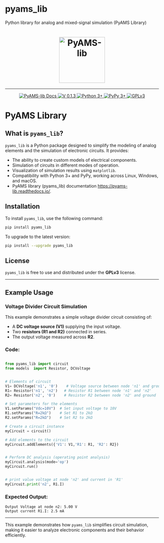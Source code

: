 # pyams_lib
 Python library for analog and mixed-signal simulation (PyAMS Library)

<h1 align="center">
    <a href="https://pypi.org/project/pyams-lib/"><img src="https://pyams-lib.readthedocs.io/en/latest/_static/logo_.png" width="150px" alt="PyAMS-lib"></a>
</h1>

---

<p align="center">

<a href="https://pyams-lib.readthedocs.io/">
    <img src="https://img.shields.io/badge/docs-PyAMS--lib-blue?logo=readthedocs" alt="PyAMS-lib Docs">
</a>
 
 <a href="#News">
    <img src="https://img.shields.io/badge/Version-0.1.3-blue" alt="V 0.1.3">
 </a>
  <a href="#Installation">
      <img src="https://img.shields.io/badge/Python->=3-blue" alt="Python 3+">
  </a>

  <a href="#Installation">
      <img src="https://img.shields.io/badge/PyPy->=3-blue" alt="PyPy 3+">
  </a>
    
  <a href="https://github.com/d-fathi/pyams_lib/blob/main/LICENSE">
      <img src="https://img.shields.io/badge/GPLv3-blue" alt="GPLv3">
  </a>
</p>



# PyAMS Library

## What is `pyams_lib`?

`pyams_lib` is a Python package designed to simplify the modeling of analog elements and the simulation of electronic circuits. It provides:

- The ability to create custom models of electrical components.
- Simulation of circuits in different modes of operation.
- Visualization of simulation results using `matplotlib`.
- Compatibility with Python 3+ and PyPy, working across Linux, Windows, and macOS.
- PyAMS library (pyams_lib) documentation   <a href="https://pyams-lib.readthedocs.io/">https://pyams-lib.readthedocs.io/</a>.

## Installation

To install `pyams_lib`, use the following command:

```sh
pip install pyams_lib
```

To upgrade to the latest version:

```sh
pip install --upgrade pyams_lib
```

## License

`pyams_lib` is free to use and distributed under the **GPLv3** license.

---

## Example Usage

### Voltage Divider Circuit Simulation

This example demonstrates a simple voltage divider circuit consisting of:

- A **DC voltage source (V1)** supplying the input voltage.
- Two **resistors (R1 and R2)** connected in series.
- The output voltage measured across **R2**.

### Code:

```python

from pyams_lib import circuit
from models  import Resistor, DCVoltage


# Elements of circuit
V1= DCVoltage('n1', '0')    # Voltage source between node 'n1' and ground '0'
R1= Resistor('n1', 'n2')   # Resistor R1 between node 'n1' and 'n2'
R2= Resistor('n2', '0')    # Resistor R2 between node 'n2' and ground '0'

# Set parameters for the elements
V1.setParams("Vdc=10V")  # Set input voltage to 10V
R1.setParams("R=2kΩ")    # Set R1 to 2kΩ
R2.setParams("R=2kΩ")    # Set R2 to 2kΩ

# Create a circuit instance
myCircuit = circuit()

# Add elements to the circuit
myCircuit.addElements({'V1': V1,'R1': R1, 'R2': R2})


# Perform DC analysis (operating point analysis)
myCircuit.analysis(mode='op')
myCircuit.run()


# print value voltage at node 'n2' and current in 'R1'
myCircuit.print('n2', R1.I)

```

### Expected Output:

```
Output Voltage at node n2: 5.00 V
Output current R1.I: 2.5 mA
```

---

This example demonstrates how `pyams_lib` simplifies circuit simulation, making it easier to analyze electronic components and their behavior efficiently.


